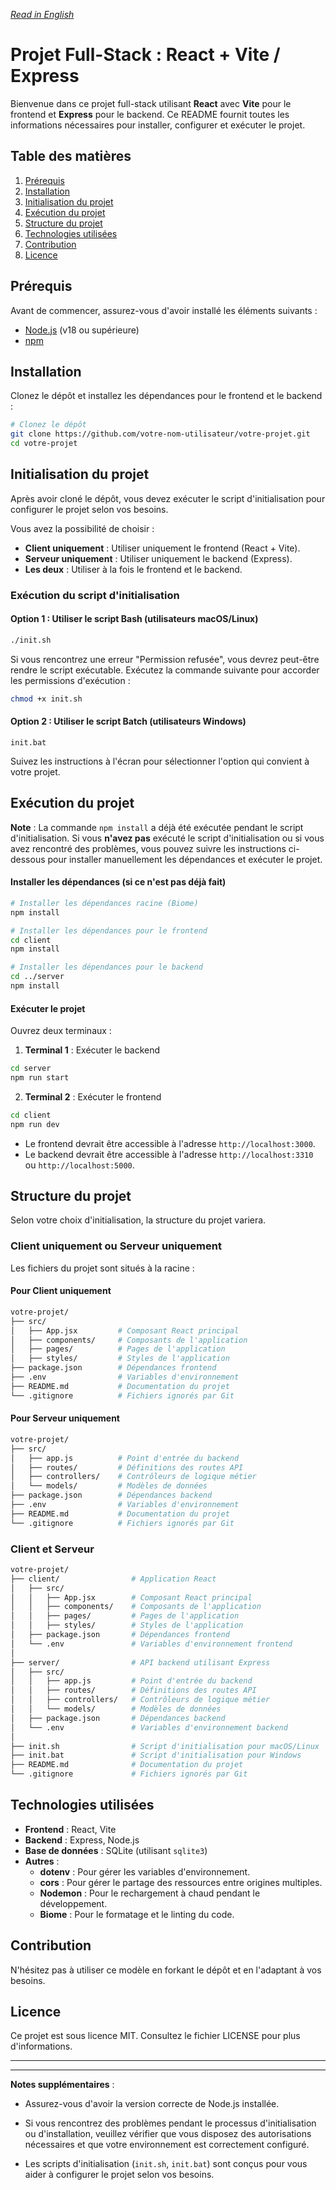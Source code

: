*[Read in English](README.md)*

# Projet Full-Stack : React + Vite / Express

Bienvenue dans ce projet full-stack utilisant **React** avec **Vite** pour le frontend et **Express** pour le backend. Ce README fournit toutes les informations nécessaires pour installer, configurer et exécuter le projet.

##  Table des matières

1.  [Prérequis](#prérequis)
2.  [Installation](#installation)
3.  [Initialisation du projet](#initialisation-du-projet)
4.  [Exécution du projet](#exécution-du-projet)
5.  [Structure du projet](#structure-du-projet)
6.  [Technologies utilisées](#technologies-utilisées)
7.  [Contribution](#contribution)
8.  [Licence](#licence)

## Prérequis

Avant de commencer, assurez-vous d'avoir installé les éléments suivants :

-   [Node.js](https://nodejs.org/) (v18 ou supérieure)
-   [npm](https://www.npmjs.com/)

## Installation

Clonez le dépôt et installez les dépendances pour le frontend et le backend :

```bash
# Clonez le dépôt
git clone https://github.com/votre-nom-utilisateur/votre-projet.git
cd votre-projet
```

## Initialisation du projet

Après avoir cloné le dépôt, vous devez exécuter le script d'initialisation pour configurer le projet selon vos besoins.

Vous avez la possibilité de choisir :

-   **Client uniquement** : Utiliser uniquement le frontend (React + Vite).
-   **Serveur uniquement** : Utiliser uniquement le backend (Express).
-   **Les deux** : Utiliser à la fois le frontend et le backend.

### Exécution du script d'initialisation

#### Option 1 : Utiliser le script Bash (utilisateurs macOS/Linux)

```bash
./init.sh
```

Si vous rencontrez une erreur "Permission refusée", vous devrez peut-être rendre le script exécutable. Exécutez la commande suivante pour accorder les permissions d'exécution :

```bash
chmod +x init.sh
```

#### Option 2 : Utiliser le script Batch (utilisateurs Windows)

```batch
init.bat
```

Suivez les instructions à l'écran pour sélectionner l'option qui convient à votre projet.

##  Exécution du projet

**Note** : La commande `npm install` a déjà été exécutée pendant le script d'initialisation. Si vous **n'avez pas** exécuté le script d'initialisation ou si vous avez rencontré des problèmes, vous pouvez suivre les instructions ci-dessous pour installer manuellement les dépendances et exécuter le projet.

#### Installer les dépendances (si ce n'est pas déjà fait)

```bash
# Installer les dépendances racine (Biome)
npm install

# Installer les dépendances pour le frontend
cd client
npm install

# Installer les dépendances pour le backend
cd ../server
npm install
```

#### Exécuter le projet

Ouvrez deux terminaux :

1.  **Terminal 1** : Exécuter le backend
    
```bash
cd server
npm run start
```
    
2.  **Terminal 2** : Exécuter le frontend
    
```bash
cd client
npm run dev 
```

-   Le frontend devrait être accessible à l'adresse `http://localhost:3000`.
-   Le backend devrait être accessible à l'adresse `http://localhost:3310` ou `http://localhost:5000`.

## Structure du projet

Selon votre choix d'initialisation, la structure du projet variera.

### Client uniquement ou Serveur uniquement

Les fichiers du projet sont situés à la racine :

#### Pour **Client uniquement**

```bash
votre-projet/
├── src/
│   ├── App.jsx         # Composant React principal
│   ├── components/     # Composants de l'application
│   ├── pages/          # Pages de l'application
│   ├── styles/         # Styles de l'application
├── package.json        # Dépendances frontend
├── .env                # Variables d'environnement
├── README.md           # Documentation du projet
└── .gitignore          # Fichiers ignorés par Git
```

#### Pour **Serveur uniquement**

```bash
votre-projet/
├── src/
│   ├── app.js          # Point d'entrée du backend
│   ├── routes/         # Définitions des routes API
│   ├── controllers/    # Contrôleurs de logique métier
│   └── models/         # Modèles de données
├── package.json        # Dépendances backend
├── .env                # Variables d'environnement
├── README.md           # Documentation du projet
└── .gitignore          # Fichiers ignorés par Git
```

### Client et Serveur

```bash
votre-projet/
├── client/                # Application React
│   ├── src/
│   │   ├── App.jsx        # Composant React principal
│   │   ├── components/    # Composants de l'application
│   │   ├── pages/         # Pages de l'application
│   │   ├── styles/        # Styles de l'application
│   ├── package.json       # Dépendances frontend
│   └── .env               # Variables d'environnement frontend
│
├── server/                # API backend utilisant Express
│   ├── src/
│   │   ├── app.js         # Point d'entrée du backend
│   │   ├── routes/        # Définitions des routes API
│   │   ├── controllers/   # Contrôleurs de logique métier
│   │   └── models/        # Modèles de données
│   ├── package.json       # Dépendances backend
│   └── .env               # Variables d'environnement backend
│
├── init.sh                # Script d'initialisation pour macOS/Linux
├── init.bat               # Script d'initialisation pour Windows
├── README.md              # Documentation du projet
└── .gitignore             # Fichiers ignorés par Git
```

## Technologies utilisées

-   **Frontend** : React, Vite
-   **Backend** : Express, Node.js
-   **Base de données** : SQLite (utilisant `sqlite3`)
-   **Autres** :
    -   **dotenv** : Pour gérer les variables d'environnement.
    -   **cors** : Pour gérer le partage des ressources entre origines multiples.
    -   **Nodemon** : Pour le rechargement à chaud pendant le développement.
    -   **Biome** : Pour le formatage et le linting du code.

## Contribution

N'hésitez pas à utiliser ce modèle en forkant le dépôt et en l'adaptant à vos besoins.

## Licence

Ce projet est sous licence MIT. Consultez le fichier LICENSE pour plus d'informations.

-----
-----

**Notes supplémentaires** :
    
-   Assurez-vous d'avoir la version correcte de Node.js installée.
    
-   Si vous rencontrez des problèmes pendant le processus d'initialisation ou d'installation, veuillez vérifier que vous disposez des autorisations nécessaires et que votre environnement est correctement configuré.
    
-   Les scripts d'initialisation (`init.sh`, `init.bat`) sont conçus pour vous aider à configurer le projet selon vos besoins.